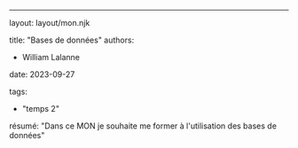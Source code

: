 ---
layout: layout/mon.njk

title: "Bases de données"
authors:
  - William Lalanne

date: 2023-09-27

tags: 
  - "temps 2"

résumé: "Dans ce MON je souhaite me former à l'utilisation des bases de données"